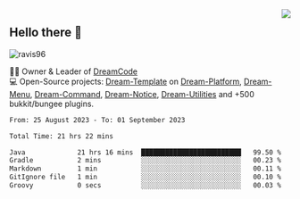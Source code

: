 <img align='right' src="https://github-readme-stats.vercel.app/api?username=Ravis96&show_icons=true">

## Hello there 👋
<p align="left"> <img src="https://komarev.com/ghpvc/?username=ravis96&label=Profile%20views&color=0e75b6&style=flat" alt="ravis96" /> </p>

👨‍💻 Owner & Leader of [DreamCode](https://github.com/DreamPoland) <br>
💻 Open-Source projects: [Dream-Template](https://github.com/DreamPoland/dream-template) on [Dream-Platform](https://github.com/DreamPoland/dream-platform), [Dream-Menu](https://github.com/DreamPoland/dream-menu), [Dream-Command](https://github.com/DreamPoland/dream-command), [Dream-Notice](https://github.com/DreamPoland/dream-notice), [Dream-Utilities](https://github.com/DreamPoland/dream-utilities) and +500 bukkit/bungee plugins.

<!--START_SECTION:waka-->

```txt
From: 25 August 2023 - To: 01 September 2023

Total Time: 21 hrs 22 mins

Java             21 hrs 16 mins  █████████████████████████   99.50 %
Gradle           2 mins          ░░░░░░░░░░░░░░░░░░░░░░░░░   00.23 %
Markdown         1 min           ░░░░░░░░░░░░░░░░░░░░░░░░░   00.11 %
GitIgnore file   1 min           ░░░░░░░░░░░░░░░░░░░░░░░░░   00.10 %
Groovy           0 secs          ░░░░░░░░░░░░░░░░░░░░░░░░░   00.03 %
```

<!--END_SECTION:waka-->
